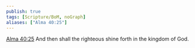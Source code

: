```yaml
---
publish: true
tags: [Scripture/BoM, noGraph]
aliases: ["Alma 40:25"]
---
```

[Alma 40:25](https://churchofjesuschrist.org/study/scriptures/bofm/alma/40?lang=eng&id=p25#p25) And then shall the righteous shine forth in the kingdom of God.
